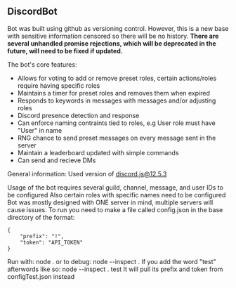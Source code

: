 ## DiscordBot

Bot was built using github as versioning control. However, this is a new base with sensitive information censored so there will be no history.
**There are several unhandled promise rejections, which will be deprecated in the future, will need to be fixed if updated.**

The bot's core features:
* Allows for voting to add or remove preset roles, certain actions/roles require having specific roles
* Maintains a timer for preset roles and removes them when expired
* Responds to keywords in messages with messages and/or adjusting roles
* Discord presence detection and response
* Can enforce naming contraints tied to roles, e.g User role must have "User" in name
* RNG chance to send preset messages on every message sent in the server
* Maintain a leaderboard updated with simple commands
* Can send and recieve DMs


General information:
Used version of discord.js@12.5.3

Usage of the bot requires several guild, channel, message, and user IDs to be configured
Also certain roles with specific names need to be configured
Bot was mostly designed with ONE server in mind, multiple servers will cause issues.
To run you need to make a file called config.json in the base directory of the format:
```
{
	"prefix": "!",
	"token": "API_TOKEN"
}
```
Run with: node .
or to debug: node --inspect .
If you add the word "test" afterwords like so: node --inspect . test
It will pull its prefix and token from configTest.json instead
